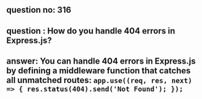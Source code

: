 
      
## question no: 316

## question : How do you handle 404 errors in Express.js?

## answer: You can handle 404 errors in Express.js by defining a middleware function that catches all unmatched routes: `app.use((req, res, next) => { res.status(404).send('Not Found'); });`
      